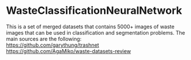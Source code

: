 # WasteClassificationNeuralNetwork
This is a set of merged datasets that contains 5000+ images of waste images that can be used in classification and segmentation problems. The main sources are the following:
<br>https://github.com/garythung/trashnet
<br>https://github.com/AgaMiko/waste-datasets-review
